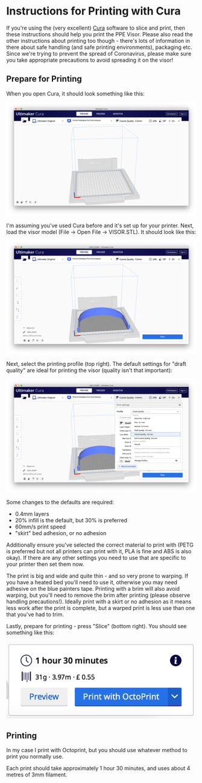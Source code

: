 # Instructions for Printing with Cura

If you're using the (very excellent) [Cura](https://ultimaker.com/software/ultimaker-cura)
software to slice and print, then these instructions should help you print the PPE Visor.
Please also read the other instructions about printing too though - there's lots of
information in there about safe handling (and safe printing environments), packaging etc.
Since we're trying to prevent the spread of Coronavirus, please make sure you take appropriate
precautions to avoid spreading it on the visor!

## Prepare for Printing

When you open Cura, it should look something like this:

![Cura opening screen](images/cura-initial.png)

I'm assuming you've used Cura before and it's set up for your printer. Next, load the visor
model (File -> Open File -> VISOR.STL). It should look like this:

![Cura model loaded](images/cura-model-loaded.png)

Next, select the printing profile (top right). The default settings for "draft quality" are
ideal for printing the visor (quality isn't that important):

![Select Cura printing profile](images/cura-select-printing-profile.png)

Some changes to the defaults are required:
 * 0.4mm layers
 * 20% infill is the default, but 30% is preferred
 * 60mm/s print speed
 * "skirt" bed adhesion, or no adhesion

Additionally ensure you've selected the correct material to print with (PETG is preferred but
not all printers can print with it, PLA is fine and ABS is also okay). If there are any other
settings you need to use that are specific to your printer then set them now.

The print is big and wide and quite thin - and so very prone to warping. If you have a
heated bed you'll need to use it, otherwise you may need adhesive on the blue painters tape.
Printing with a brim will also avoid warping, but you'll need to remove the brim after
printing (please observe handling precautions!). Ideally print with a skirt or no adhesion
as it means less work after the print is complete, but a warped print is less use than one
that you've had to trim.

Lastly, prepare for printing - press "Slice" (bottom right). You should see something
like this:

![Ready to print](images/cura-ready-to-print.png)

## Printing

In my case I print with Octoprint, but you should use whatever method to print you
normally use.

Each print should take approximately 1 hour 30 minutes, and uses about 4 metres of
3mm filament.
